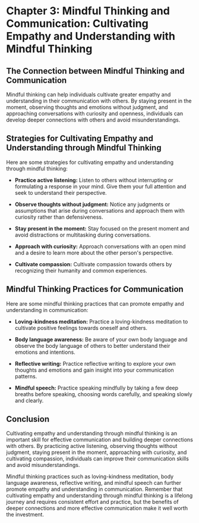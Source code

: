 Chapter 3: Mindful Thinking and Communication: Cultivating Empathy and Understanding with Mindful Thinking
==========================================================================================================

The Connection between Mindful Thinking and Communication
---------------------------------------------------------

Mindful thinking can help individuals cultivate greater empathy and understanding in their communication with others. By staying present in the moment, observing thoughts and emotions without judgment, and approaching conversations with curiosity and openness, individuals can develop deeper connections with others and avoid misunderstandings.

Strategies for Cultivating Empathy and Understanding through Mindful Thinking
-----------------------------------------------------------------------------

Here are some strategies for cultivating empathy and understanding through mindful thinking:

* **Practice active listening:** Listen to others without interrupting or formulating a response in your mind. Give them your full attention and seek to understand their perspective.

* **Observe thoughts without judgment:** Notice any judgments or assumptions that arise during conversations and approach them with curiosity rather than defensiveness.

* **Stay present in the moment:** Stay focused on the present moment and avoid distractions or multitasking during conversations.

* **Approach with curiosity:** Approach conversations with an open mind and a desire to learn more about the other person's perspective.

* **Cultivate compassion:** Cultivate compassion towards others by recognizing their humanity and common experiences.

Mindful Thinking Practices for Communication
--------------------------------------------

Here are some mindful thinking practices that can promote empathy and understanding in communication:

* **Loving-kindness meditation:** Practice a loving-kindness meditation to cultivate positive feelings towards oneself and others.

* **Body language awareness:** Be aware of your own body language and observe the body language of others to better understand their emotions and intentions.

* **Reflective writing:** Practice reflective writing to explore your own thoughts and emotions and gain insight into your communication patterns.

* **Mindful speech:** Practice speaking mindfully by taking a few deep breaths before speaking, choosing words carefully, and speaking slowly and clearly.

Conclusion
----------

Cultivating empathy and understanding through mindful thinking is an important skill for effective communication and building deeper connections with others. By practicing active listening, observing thoughts without judgment, staying present in the moment, approaching with curiosity, and cultivating compassion, individuals can improve their communication skills and avoid misunderstandings.

Mindful thinking practices such as loving-kindness meditation, body language awareness, reflective writing, and mindful speech can further promote empathy and understanding in communication. Remember that cultivating empathy and understanding through mindful thinking is a lifelong journey and requires consistent effort and practice, but the benefits of deeper connections and more effective communication make it well worth the investment.
